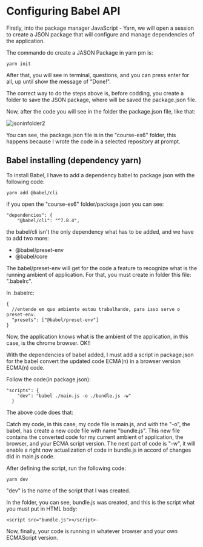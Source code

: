 # Configuring Babel API

Firstly, into the package manager JavaScript - Yarn, we will open a session to create a JSON package that will configure and manage dependencies of the application.

The commando do create a JASON Package in yarn pm is:

    yarn init

After that, you will see in terminal, questions, and you can press enter for all, up until show the message of "Done!".

The correct way to do the steps above is, before codding, you create a folder to save the JSON package, where will be saved the package.json file.

Now, after the code you will see in the folder the package.json file, like that:

![jsoninfolder2](https://user-images.githubusercontent.com/62850277/78591788-5d6b0900-781a-11ea-8f3e-561b1eb04d7d.png)


You can see, the package.json file is in the "course-es6" folder, this happens because I wrote the code in a selected repository at prompt.

## Babel installing (dependency yarn)

To install Babel, I have to add a dependency babel to package.json with the following code:

    yarn add @babel/cli

if you open the "course-es6" folder/package.json you can see:

    "dependencies": {
        "@babel/cli": "^7.8.4",

the babel/cli isn't the only dependency what has to be added, and we have to add two more:

- @babel/preset-env
- @babel/core

The babel/preset-env will get for the code a feature to recognize what is the running ambient of application. For that, you must create in folder this file: ".babelrc".

In .babelrc:

    {
      //entende em que ambiente estou trabalhando, para isso serve o preset-env.
      "presets": ["@babel/preset-env"]
    }

Now, the application knows what is the ambient of the application, in this case, is the chrome browser. OK!!

With the dependencies of babel added, I must add a script in package.json for the babel convert the updated code ECMA(n) in a browser version ECMA(n) code.

Follow the code(in package.json):

    "scripts": {
        "dev": "babel ./main.js -o ./bundle.js -w"
      }

The above code does that:

Catch my code, in this case, my code file is main.js, and with the "-o", the babel, has create a new code file with name "bundle.js". This new file contains the converted code for my current ambient of application, the browser, and your ECMA script version. The next part of code is "-w", it will enable a right now actualization of code in bundle.js in accord of changes did in main.js code.

After defining the script, run the following code:

    yarn dev

"dev" is the name of the script that I was created.

In the folder, you can see, bundle.js was created, and this is the script what you must put in HTML body:

    <script src="bundle.js"></script>-

Now, finally, your code is running in whatever browser and your own ECMAScript version.